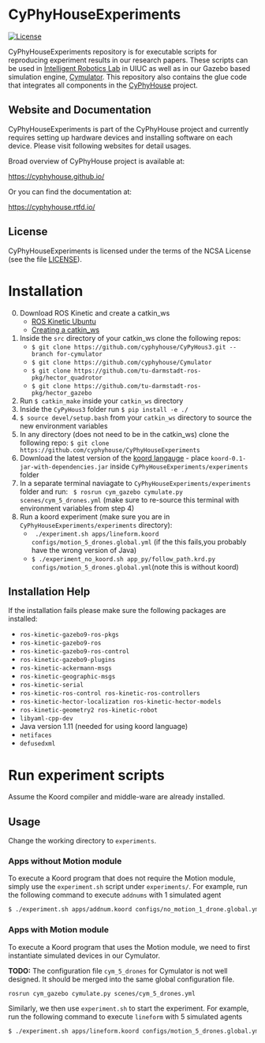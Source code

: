 CyPhyHouseExperiments
=====================

[![License](https://img.shields.io/github/license/cyphyhouse/CyPhyHouseExperiments)](LICENSE)

CyPhyHouseExperiments repository is for executable scripts for reproducing
experiment results in our research papers.
These scripts can be used in [Intelligent Robotics Lab][url-irl] in UIUC as well
as in our Gazebo based simulation engine, [Cymulator][url-cym].
This repository also contains the glue code that integrates all components in
the [CyPhyHouse][url-cph] project.

[url-cph]: https://cyphyhouse.github.io/
[url-irl]: https://robotics.illinois.edu/robotics-facilities/
[url-cym]: https://github.com/cyphyhouse/Cymulator


Website and Documentation
-------------------------

CyPhyHouseExperiments is part of the CyPhyHouse project and currently requires
setting up hardware devices and installing software on each device.
Please visit following websites for detail usages.

Broad overview of CyPhyHouse project is available at:

  https://cyphyhouse.github.io/

Or you can find the documentation at:

  https://cyphyhouse.rtfd.io/


License
-------

CyPhyHouseExperiments is licensed under the terms of the NCSA License (see the file
[LICENSE](LICENSE)).




Installation
============
0. Download ROS Kinetic and create a catkin_ws
	- [ROS Kinetic Ubuntu](http://wiki.ros.org/kinetic/Installation/Ubuntu)
	- [Creating a catkin_ws](http://wiki.ros.org/catkin/Tutorials/create_a_workspace)
1.  Inside the `src` directory of your catkin_ws clone the following repos:
 	- `$ git clone https://github.com/cyphyhouse/CyPyHous3.git --branch for-cymulator`
	- `$ git clone https://github.com/cyphyhouse/Cymulator`
	- `$ git clone https://github.com/tu-darmstadt-ros-pkg/hector_quadrotor`
	- `$ git clone https://github.com/tu-darmstadt-ros-pkg/hector_gazebo`
2. Run `$ catkin_make` inside your `catkin_ws` directory
3.  Inside the `CyPyHous3` folder run `$ pip install -e ./` 
4. `$ source devel/setup.bash` from your `catkin_ws` directory to source the new environment variables  
5. In any directory (does not need to be in the catkin_ws) clone the following repo: `$ git clone https://github.com/cyphyhouse/CyPhyHouseExperiments`
6.   Download the latest version of the [koord langauge](https://github.com/cyphyhouse/KoordLanguage/releases)
	- place `koord-0.1-jar-with-dependencies.jar` inside `CyPhyHouseExperiments/experiments` folder
7.  In a separate terminal naviagate to `CyPhyHouseExperiments/experiments` folder and run: ` $ rosrun cym_gazebo cymulate.py scenes/cym_5_drones.yml`  (make sure to re-source this terminal with environment variables from step 4)
8.  Run a koord experiment (make sure you are in `CyPhyHouseExperiments/experiments` directory):
	- ` ./experiment.sh apps/lineform.koord configs/motion_5_drones.global.yml` (if the this fails,you probably have the wrong version of Java)
	- `$ ./experiment_no_koord.sh app_py/follow_path.krd.py configs/motion_5_drones.global.yml`(note this is without koord)
  
Installation Help
-----------------
If the installation fails please make sure the following packages are installed:
- `ros-kinetic-gazebo9-ros-pkgs`
- `ros-kinetic-gazebo9-ros` 
- `ros-kinetic-gazebo9-ros-control`
- `ros-kinetic-gazebo9-plugins` 
- `ros-kinetic-ackermann-msgs` 
- `ros-kinetic-geographic-msgs` 
- `ros-kinetic-serial`
- `ros-kinetic-ros-control ros-kinetic-ros-controllers`
- `ros-kinetic-hector-localization ros-kinetic-hector-models`
- `ros-kinetic-geometry2 ros-kinetic-robot`
- `libyaml-cpp-dev`
-  Java version 1.11 (needed for using koord language)
- `netifaces`
- `defusedxml`


Run experiment scripts
======================

Assume the Koord compiler and middle-ware are already installed.

Usage
-----

Change the working directory to `experiments`.


### Apps without Motion module

To execute a Koord program that does not require the Motion module, simply use
the `experiment.sh` script under `experiments/`.
For example, run the following command to execute `addnums` with 1 simulated
agent
```bash
$ ./experiment.sh apps/addnum.koord configs/no_motion_1_drone.global.yml
```


### Apps with Motion module

To execute a Koord program that uses the Motion module, we need to first
instantiate simulated devices in our Cymulator.

**TODO:** The configuration file `cym_5_drones` for Cymulator is not well
designed. It should be merged into the same global configuration file.

```bash
rosrun cym_gazebo cymulate.py scenes/cym_5_drones.yml
```

Similarly, we then use `experiment.sh` to start the experiment.
For example, run the following command to execute `lineform` with 5 simulated
agents
```bash
$ ./experiment.sh apps/lineform.koord configs/motion_5_drones.global.yml
```

